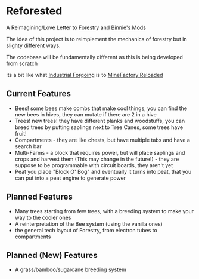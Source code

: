 # Reforested
A Reimagining/Love Letter to [Forestry](https://modrinth.com/mod/forestry) and [Binnie's Mods](https://modrinth.com/mod/binnies-mods)

The idea of this project is to reimplement the mechanics of forestry but in slighty different ways.

The codebase will be fundamentally different as this is being developed from scratch

its a bit like what [Industrial Forgoing](https://modrinth.com/mod/industrial-foregoing) is to [MineFactory Reloaded](https://ftbwiki.org/MineFactory_Reloaded)

## Current Features
- Bees! some bees make combs that make cool things, you can find the new bees in hives, they can mutate if there are 2 in a hive
- Trees! new trees! they have different planks and woodstuffs, you can breed trees by putting saplings next to Tree Canes, some trees have fruit!
- Compartments - they are like chests, but have multiple tabs and have a search bar
- Multi-Farms - a block that requires power, but will place saplings and crops and harvest them (This may change in the future!) - they are suppose to be programmable with circuit boards, they aren't yet
- Peat you place "Block O' Bog" and eventually it turns into peat, that you can put into a peat engine to generate power

## Planned Features

- Many trees starting from few trees, with a breeding system to make your way to the cooler ones
- A reinterpretation of the Bee system (using the vanilla ones)
- the general tech layout of Forestry, from electron tubes to compartments

## Planned (New) Features
- A grass/bamboo/sugarcane breeding system